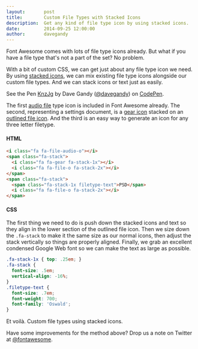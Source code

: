 ```yaml
---
layout:       post
title:        Custom File Types with Stacked Icons
description:  Get any kind of file type icon by using stacked icons.
date:         2014-09-25 12:00:00
author:       davegandy
---
```


Font Awesome comes with lots of file type icons already. But what if you have a file type that's not a part of the set?
No problem.

With a bit of custom CSS, we can get just about any file type icon we need. By using
[stacked icons](http://fontawesome.io/examples/#stacked), we can mix existing file type icons alongside our custom file
types. And we can stack icons or text just as easily.

<p data-height="150" data-theme-id="6187" data-slug-hash="KnzJg" data-default-tab="result" data-user="davegandy" class='codepen'>See the Pen <a href='http://codepen.io/davegandy/pen/KnzJg/'>KnzJg</a> by Dave Gandy (<a href='http://codepen.io/davegandy'>@davegandy</a>) on <a href='http://codepen.io'>CodePen</a>.</p>
<script async src="//codepen.io/assets/embed/ei.js"></script>

The first [audio file](http://fontawesome.io/icon/file-audio-o/) type icon is included in Font Awesome already. The
second, representing a settings document, is a [gear icon](http://fontawesome.io/icon/cog/) stacked on an [outlined file
icon](http://fontawesome.io/icon/file-o/). And the third is an easy way to generate an icon for any three letter
filetype.

#### HTML
```html
<i class="fa fa-file-audio-o"></i>
<span class="fa-stack">
  <i class="fa fa-gear fa-stack-1x"></i>
  <i class="fa fa-file-o fa-stack-2x"></i>
</span>
<span class="fa-stack">
  <span class="fa-stack-1x filetype-text">PSD</span>
  <i class="fa fa-file-o fa-stack-2x"></i>
</span>
```

#### CSS
The first thing we need to do is push down the stacked icons and text so they align in the lower section of the outlined
file icon. Then we size down the `.fa-stack` to make it the same size as our normal icons, then adjust the stack
vertically so things are properly aligned. Finally, we grab an excellent condensed Google Web font so we can make the
text as large as possible.

```scss
.fa-stack-1x { top: .25em; }
.fa-stack {
  font-size: .5em;
  vertical-align: -16%;
}
.filetype-text {
  font-size: .7em;
  font-weight: 700;
  font-family: 'Oswald';
}
```

Et voilà. Custom file types using stacked icons.

Have some improvements for the method above? Drop us a note on Twitter at [@fontawesome](https://twitter.com/fontawesome).